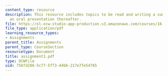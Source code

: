 ```yaml
---
content_type: resource
description: This resource includes topics to be read and writing a summary and giving
  an oral presentation thereafter.
file: https://ol-ocw-studio-app-production.s3.amazonaws.com/courses/16-423j-aerospace-biomedical-and-life-support-engineering-spring-2006/756fd2865c775ff344b6217e7fe54765_assignment1.pdf
file_type: application/pdf
learning_resource_types:
- Assignments
parent_title: Assignments
parent_type: CourseSection
resourcetype: Document
title: assignment1.pdf
type: OCWFile
uid: 756fd286-5c77-5ff3-44b6-217e7fe54765
---
```

